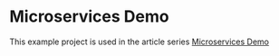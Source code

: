 # Microservices Demo

This example project is used in the article series [Microservices Demo](https://kluctl.io/blog/2022/04/04/microservices-demo-1-basic-project-setup/)
